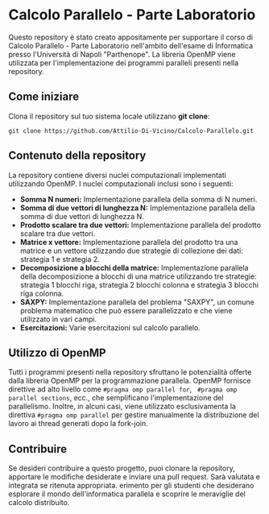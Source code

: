 # Calcolo Parallelo - Parte Laboratorio

Questo repository è stato creato appositamente per supportare il corso di Calcolo Parallelo - Parte Laboratorio nell'ambito dell'esame di Informatica presso l'Università di Napoli "Parthenope". La libreria OpenMP viene utilizzata per l'implementazione dei programmi paralleli presenti nella repository.

## Come iniziare

Clona il repository sul tuo sistema locale utilizzano **git clone**:

```shell
git clone https://github.com/Attilio-Di-Vicino/Calcolo-Parallelo.git
```

## Contenuto della repository

La repository contiene diversi nuclei computazionali implementati utilizzando OpenMP. I nuclei computazionali inclusi sono i seguenti:

- **Somma N numeri:** Implementazione parallela della somma di N numeri.
- **Somma di due vettori di lunghezza N:** Implementazione parallela della somma di due vettori di lunghezza N.
- **Prodotto scalare tra due vettori:** Implementazione parallela del prodotto scalare tra due vettori.
- **Matrice x vettore:** Implementazione parallela del prodotto tra una matrice e un vettore utilizzando due strategie di collezione dei dati: strategia 1 e strategia 2.
- **Decomposizione a blocchi della matrice:** Implementazione parallela della decomposizione a blocchi di una matrice utilizzando tre strategie: strategia 1 blocchi riga, strategia 2 blocchi colonna e strategia 3 blocchi riga colonna.
- **SAXPY:** Implementazione parallela del problema "SAXPY", un comune problema matematico che può essere parallelizzato e che viene utilizzato in vari campi.
- **Esercitazioni:** Varie esercitazioni sul calcolo parallelo.

## Utilizzo di OpenMP

Tutti i programmi presenti nella repository sfruttano le potenzialità offerte dalla libreria OpenMP per la programmazione parallela. OpenMP fornisce direttive ad alto livello come `#pragma omp parallel for`, ` #pragma omp parallel sections`, ecc., che semplificano l'implementazione del parallelismo. Inoltre, in alcuni casi, viene utilizzato esclusivamenta la direttiva `#pragma omp parallel` per gestire manualmente la distribuzione del lavoro ai thread generati dopo la fork-join.

## Contribuire

Se desideri contribuire a questo progetto, puoi clonare la repository, apportare le modifiche desiderate e inviare una pull request. Sarà valutata e integrata se ritenuta appropriata.
erimento per gli studenti che desiderano esplorare il mondo dell'informatica parallela e scoprire le meraviglie del calcolo distribuito.
